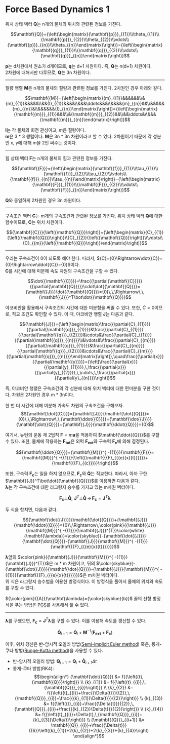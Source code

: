 # Force Based Dynamics 1

위치 상태 벡터 $\mathbf{{Q}}$는 n개의 물체의 위치와 관련된 정보를 가진다.

$$\mathbf{{Q}}={\left(\begin{matrix}{\mathbf{{p}}}_{{1}}\\\theta_{{1}}\\{\mathbf{{p}}}_{{2}}\\\theta_{{2}}\\\vdots\\{\mathbf{{p}}}_{{n}}\\\theta_{{n}}\end{matrix}\right)}={\left(\begin{matrix}{\mathbf{{q}}}_{{1}}\\{\mathbf{{q}}}_{{2}}\\\vdots\\{\mathbf{{q}}}_{{n}}\end{matrix}\right)}$$

$\mathbf{{p}}$는 d차원에서 원소가 d개이므로, $\mathbf{{q}}$는 d+1 차원이다. 즉, $\mathbf{{Q}}$는 n(d+1) 차원이다.  
2차원에 대해서만 다루므로, $\mathbf{{Q}}$는 3n 차원이다.

---

질량 행렬 $\mathbf{{M}}$은 n개의 물체의 질량과 관련된 정보를 가진다. 2차원인 경우 아래와 같다.

$$\mathbf{{M}}={\left[\begin{matrix}{m}_{{1}}&&&&&&\\&{m}_{{1}}&&&&&\\&&{I}_{{1}}&&&&\\&&&\ddots&&&\\&&&&{m}_{{n}}&&\\&&&&&{m}_{{n}}&\\&&&&&&{I}_{{n}}\end{matrix}\right]}={\left[\begin{matrix}{\mathbf{{m}}}_{{1}}&&&\\&{\mathbf{{m}}}_{{2}}&&\\&&\ddots&\\&&&{\mathbf{{m}}}_{{n}}\end{matrix}\right]}$$

$\mathbf{{I}}$는 각 물체의 회전 관성이고, $m$은 질량이다.  
$\mathbf{{m}}$은 3 * 3 행렬이다. $\mathbf{{M}}$은 3n * 3n 차원이라고 할 수 있다. 2차원이기 때문에 각 성분인 x, y에 대해 m을 2번 써주는 것이다.  

---

힘 상태 벡터 $\mathbf{{F}}$는 n개의 물체의 힘과 관련된 정보를 가진다.

$${\mathbf{{F}}}={\left(\begin{matrix}{\mathbf{{f}}}_{{1}}\\\tau_{{1}}\\{\mathbf{{f}}}_{{2}}\\\tau_{{2}}\\\vdots\\{\mathbf{{f}}}_{{n}}\\\tau_{{n}}\end{matrix}\right)}={\left(\begin{matrix}{\mathbf{{F}}}_{{1}}\\{\mathbf{{F}}}_{{2}}\\\vdots\\{\mathbf{{F}}}_{{n}}\end{matrix}\right)}$$

$\mathbf{{Q}}$와 동일하게 2차원인 경우 3n 차원이다.

---

구속조건 벡터 $\mathbf{{C}}$는 m개의 구속조건과 관련된 정보를 가진다. 위치 상태 벡터 $\mathbf{{Q}}$에 대한 함수이므로, $\mathbf{{C}}$는 위치 차원이다.

$${\mathbf{{C}}}{\left({\mathbf{{Q}}}\right)}={\left(\begin{matrix}{C}_{{1}}{\left({\mathbf{{Q}}}\right)}\\{C}_{{2}}{\left({\mathbf{{Q}}}\right)}\\\vdots\\{C}_{{m}}{\left({\mathbf{{Q}}}\right)}\end{matrix}\right)}$$

---

우리는 구속조건이 0이 되도록 해야 한다. 따라서, ${C}={0}\Rightarrow\dot{{C}}={0}\Rightarrow\ddot{{C}}={0}$이다.  
$\mathbf{{C}}$를 시간에 대해 미분해 속도 차원의 구속조건을 구할 수 있다.

$$\dot{{\mathbf{{C}}}}=\frac{{\partial{\mathbf{{C}}}}}{{\partial{\mathbf{{Q}}}}}\cdot\dot{{\mathbf{{Q}}}}={\mathbf{{J}}}\dot{{\mathbf{{Q}}}}={0}\,\,\Rightarrow\,\,{\mathbf{{J}}}^T\bot\dot{{\mathbf{{Q}}}}$$

야코비안을 활용해서 구속조건의 시간에 대한 미분형을 써줄 수 있다. 또한, $\dot{{C}}={0}$이므로, 직교 조건도 확인할 수 있다. 이 때, 야코비안 행렬 $\mathbf{{J}}$는 다음과 같다.

$${\mathbf{{J}}}={\left[\begin{matrix}\frac{{\partial{C}_{{1}}}}{{\partial{\mathbf{{q}}}_{{1}}}}&\frac{{\partial{C}_{{1}}}}{{\partial{\mathbf{{q}}}_{{2}}}}&\cdots&\frac{{\partial{C}_{{1}}}}{{\partial{\mathbf{{q}}}_{{n}}}}\\&\vdots&\\\frac{{\partial{C}_{{m}}}}{{\partial{\mathbf{{q}}}_{{1}}}}&\frac{{\partial{C}_{{m}}}}{{\partial{\mathbf{{q}}}_{{2}}}}&\cdots&\frac{{\partial{C}_{{m}}}}{{\partial{\mathbf{{q}}}_{{n}}}}\end{matrix}\right]},\quad\frac{{\partial{x}}}{{\partial{\mathbf{{y}}}}}={\left[\frac{{\partial{x}}}{{\partial{y}_{{1}}}},\,\frac{{\partial{x}}}{{\partial{y}_{{2}}}},\,\cdots,\,\frac{{\partial{x}}}{{\partial{y}_{{n}}}}\right]}$$

즉, 야코비안 행렬은 구속조건의 각 성분에 대해 위치 벡터에 대한 편미분을 구한 것이다. 차원은 2차원인 경우 m * 3n이다.

한 번 더 시간에 대해 미분해 가속도 차원의 구속조건을 구해보자.
$${\mathbf{\dot{{C}}}}={\mathbf{{J}}}{\mathbf{\dot{{Q}}}}={0}\,\,\Rightarrow\,\,{\mathbf{\ddot{{C}}}}={\mathbf{\dot{{J}}}}{\mathbf{\dot{{Q}}}}+{\mathbf{{J}}}{\mathbf{\ddot{{Q}}}}={0}$$

여기서, 뉴턴의 운동 제 2법칙 ${\mathbf{{F}}}={m}{\mathbf{{a}}}$을 적용하여 $\mathbf{\ddot{{Q}}}$를 구할 수 있다. 또한, 물체에 작용하는 $\mathbf{{F_{tot}}}$은 외력 $\mathbf{{F_{ext}}}$와 구속력 $\mathbf{{F_c}}$에 의해 결정된다.

$${\mathbf{\ddot{{Q}}}}={\mathbf{{M}}}^{ -{{1}}}{\mathbf{{F}}}={\mathbf{{M}}}^{ -{{1}}}{\left({\mathbf{{{F}_{{{e}{x}{t}}}}}}+{\mathbf{{{F}_{{c}}}}}\right)}$$

또한, 구속력 $\mathbf{{F_c}}$는 일을 하지 않으므로, $\mathbf{{F_c}}$와 $\mathbf{{\dot{{Q}}}}$는 직교한다. 따라서, 아까 구한 $\mathbf{{J}}^T\bot\dot{{\mathbf{{Q}}}}$를 이용하면 다음과 같다.  
$\mathbf{{\lambda}}$는 각 구속조건에 대한 라그랑지 승수를 가지고 있는 m차원 벡터이다.

$${\mathbf{{{F}_{{c}}}}}\bot{\mathbf{\dot{{Q}}}},\,\,{\mathbf{{J}}}^{T}\bot{\mathbf{\dot{{Q}}}}\,\Rightarrow\,{\mathbf{{{F}_{{c}}}}}={\mathbf{{J}}}^{T}{\mathbf{{\lambda}}}$$

두 식을 합치면, 다음과 같다.

$${\mathbf{\dot{{J}}}}{\mathbf{\dot{{Q}}}}+{\mathbf{{J}}}{\mathbf{\ddot{{Q}}}}={0}\,\Rightarrow\,\color{pink}{{\mathbf{{J}}}{\mathbf{{M}}}^{ -{{1}}}{\mathbf{{J}}}^{T}}\color{white}{\mathbf{\lambda}}=\color{skyblue}{-{\mathbf{\dot{{J}}}}{\mathbf{\dot{{Q}}}}-{\mathbf{{J}}}{\mathbf{{M}}}^{ -{{1}}}{\mathbf{{{F}_{{{e}{x}{t}}}}}}}$$

$\mathbf{{\lambda}}$앞의 $\color{pink}{{\mathbf{{J}}}{\mathbf{{M}}}^{ -{{1}}}{\mathbf{{J}}}^{T}}$은 m * m 차원이고, 뒤의 $\color{skyblue}{-{\mathbf{\dot{{J}}}}{\mathbf{\dot{{Q}}}}-{\mathbf{{J}}}{\mathbf{{M}}}^{ -{{1}}}{\mathbf{{{F}_{{{e}{x}{t}}}}}}}$은 m차원 벡터이다.  
위 식은 라그랑지 승수법을 이용한 방정식이다. 이 방정식을 풀어서 물체의 위치와 속도를 구할 수 있다.  

${\color{pink}{{A}}}\mathbf{\lambda}={\color{skyblue}{b}}$ 꼴의 선형 방정식을 푸는 방법은 [PGS](https://ko.wikipedia.org/wiki/%EA%B0%80%EC%9A%B0%EC%8A%A4-%EC%9E%90%EC%9D%B4%EB%8D%B8_%EB%B0%A9%EB%B2%95)를 사용해서 풀 수 있다.

---

$\mathbf{{\lambda}}$를 구했으면, ${\mathbf{{{F}_{{c}}}}}={\mathbf{{J}}}^{T}{\mathbf{{\lambda}}}$를 구할 수 있다. 이를 이용해 속도를 갱신할 수 있다.

$${\mathbf{\dot{{Q}}}}_{{{i}+{1}}}={\mathbf{\dot{{Q}}}}_{{i}}+{\mathbf{{M}}}^{ -{{1}}}{\left({\mathbf{{{F}_{{{e}{x}{t}}}}}}+{\mathbf{{{F}_{{c}}}}}\right)}$$

이후, 위치 갱신은 반-암시적 오일러 방법([Semi-implicit Euler method](https://ko.wikipedia.org/wiki/%EB%B0%98-%EC%95%94%EC%8B%9C%EC%A0%81_%EC%98%A4%EC%9D%BC%EB%9F%AC_%EB%B0%A9%EB%B2%95)) 혹은, 룽게-쿠타 방법([Runge-Kutta method](https://ko.wikipedia.org/wiki/%EB%A3%BD%EA%B2%8C-%EC%BF%A0%ED%83%80_%EB%B0%A9%EB%B2%95))을 사용할 수 있다.

- 반-암시적 오일러 방법: $\mathbf{{Q}}_{i+1}=\mathbf{{Q}}_i+\mathbf{{\dot{{Q}}}}_{i+1}\Delta{t}$
- 룽게-쿠타 방법(RK4):
    $$\begin{align*}
    {\mathbf{\dot{{Q}}}} &= f{{\left({t},{\mathbf{{Q}}}\right)}} \\
    {k}_{{1}} &= f{{\left({t}_{{i}},\,{\mathbf{{Q}}}_{{i}}\right)}} \\
    {k}_{{2}} &= f{{\left({t}_{{i}}+\frac{{\Delta{t}}}{{2}},\,{\mathbf{{Q}}}_{{i}}+\frac{{{k}_{{1}}\Delta{t}}}{{2}}\right)}} \\
    {k}_{{3}} &= f{{\left({t}_{{i}}+\frac{{\Delta{t}}}{{2}},\,{\mathbf{{Q}}}_{{i}}+\frac{{{k}_{{2}}\Delta{t}}}{{2}}\right)}} \\
    {k}_{{4}} &= f{{\left({t}_{{i}}+\Delta{t},\,{\mathbf{{Q}}}_{{i}}+{k}_{{3}}\Delta{t}\right)}} \\
    {\mathbf{{Q}}}_{{i+1}} &= \mathbf{{Q}}_{{i}}+\frac{{\Delta{t}}}{{6}}\left({k}_{{1}}+2{k}_{{2}}+2{k}_{{3}}+{k}_{{4}}\right)
    \end{align*}$$
